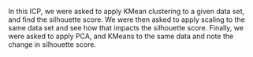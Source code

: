 In this ICP, we were asked to apply KMean clustering to a given data set, and find the silhouette score. We were then asked to apply scaling to the same data set and see how that impacts the silhouette score. Finally, we were asked to apply PCA, and KMeans to the same data and note the change in silhouette score. 
